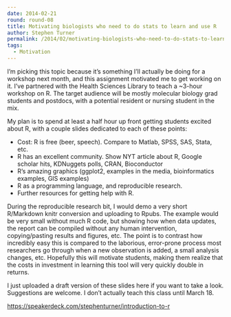 ```yaml
---
date: 2014-02-21
round: round-08
title: Motivating biologists who need to do stats to learn and use R
author: Stephen Turner
permalink: /2014/02/motivating-biologists-who-need-to-do-stats-to-learn-and-use-r/
tags:
  - Motivation
---
```

I&#8217;m picking this topic because it&#8217;s something I&#8217;ll actually be doing for a workshop next month, and this assignment motivated me to get working on it. I&#8217;ve partnered with the Health Sciences Library to teach a ~3-hour workshop on R. The target audience will be mostly molecular biology grad students and postdocs, with a potential resident or nursing student in the mix.

My plan is to spend at least a half hour up front getting students excited about R, with a couple slides dedicated to each of these points:

*   Cost: R is free (beer, speech). Compare to Matlab, SPSS, SAS, Stata, etc.
*   R has an excellent community. Show NYT article about R, Google scholar hits, KDNuggets polls, CRAN, Bioconductor
*   R&#8217;s amazing graphics (ggplot2, examples in the media, bioinformatics examples, GIS examples)
*   R as a programming language, and reproducible research.
*   Further resources for getting help with R.

During the reproducible research bit, I would demo a very short R/Markdown knitr conversion and uploading to Rpubs. The example would be very small without much R code, but showing how when data updates, the report can be compiled without any human intervention, copying/pasting results and figures, etc. The point is to contrast how incredibly easy this is compared to the laborious, error-prone process most researchers go through when a new observation is added, a small analysis changes, etc. Hopefully this will motivate students, making them realize that the costs in investment in learning this tool will very quickly double in returns.

I just uploaded a draft version of these slides here if you want to take a look. Suggestions are welcome. I don&#8217;t actually teach this class until March 18.

https://speakerdeck.com/stephenturner/introduction-to-r
